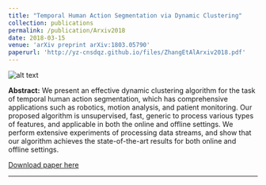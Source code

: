 ```yaml
---
title: "Temporal Human Action Segmentation via Dynamic Clustering"
collection: publications
permalink: /publication/Arxiv2018
date: 2018-03-15
venue: 'arXiv preprint arXiv:1803.05790'
paperurl: 'http://yz-cnsdqz.github.io/files/ZhangEtAlArxiv2018.pdf'
---
```


![alt text](http://yz-cnsdqz.github.io/images/HDC.jpg)<!-- .element height="30%" width="30%" -->

__Abstract:__ 
We present an effective dynamic clustering algorithm for the task of temporal human action segmentation, which has comprehensive applications such as robotics, motion analysis, and patient monitoring. Our proposed algorithm is unsupervised, fast, generic to process various types of features, and applicable in both the online and offline settings. We perform extensive experiments of processing data streams, and show that our algorithm achieves the state-of-the-art results for both online and offline settings.

[Download paper here](http://yz-cnsdqz.github.io/files/ZhangEtAlArxiv2018.pdf)

---
